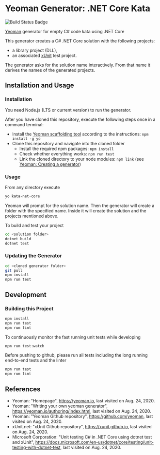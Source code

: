 # Yeoman Generator: .NET Core Kata

![Build Status Badge](https://github.com/wonderbird/generator-kata-net-core/workflows/Node.js%20CI/badge.svg)

[Yeoman](https://yeoman.io) generator for empty C# code kata using .NET Core

This generator creates a C# .NET Core solution with the following projects:

* a library project (DLL),
* an associated [xUnit](https://xunit.github.io) test project.

The generator asks for the solution name interactively. From that name it derives the names of the generated projects.

## Installation and Usage

### Installation

You need Node.js (LTS or current version) to run the generator.

After you have cloned this repository, execute the following steps once in a command terminal:

* Install the [Yeoman scaffolding tool](https://yeoman.io/) according to the instructions: `npm install -g yo`
* Clone this repository and navigate into the cloned folder
  * Install the required npm packages: `npm install`
  * Check whether everything works: `npm run test`
  * Link the cloned directory to your node modules: `npm link` (see [Yeoman: Creating a generator](https://yeoman.io/authoring/index.html))

### Usage

From any directory execute

```sh
yo kata-net-core
```

Yeoman will prompt for the solution name. Then the generator will create a folder with the specified name. Inside it will create the solution and the projects mentioned above.

To build and test your project

```sh
cd <solution folder>
dotnet build
dotnet test
```

### Updating the Generator

```sh
cd <cloned generator folder>
git pull
npm install
npm run test
```

## Development

### Building this Project

```sh
npm install
npm run test
npm run lint
```

To continuously monitor the fast running unit tests while developing

```sh
npm run test:watch
```

Before pushing to github, please run all tests including the long running end-to-end tests and the linter

```sh
npm run test
npm run lint
```

## References

- Yeoman: "Homepage", https://yeoman.io, last visited on Aug. 24, 2020.
- Yeoman: "Writing your own yeoman generator", https://yeoman.io/authoring/index.html, last visited on Aug. 24, 2020.
- Yeoman: "Yeoman Github repository", https://github.com/yeoman, last visited on Aug. 24, 2020.
- xUnit.net: "xUnit Github repository", https://xunit.github.io, last visited on Aug. 24, 2020.
- Microsoft Corporation: "Unit testing C# in .NET Core using dotnet test and xUnit", https://docs.microsoft.com/en-us/dotnet/core/testing/unit-testing-with-dotnet-test, last visited on Aug. 24, 2020.